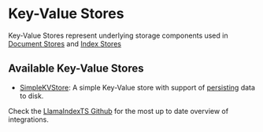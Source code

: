 # Key-Value Stores

Key-Value Stores represent underlying storage components used in [Document Stores](../doc_stores/index.md) and [Index Stores](../index_stores/index.md)

## Available Key-Value Stores

- [SimpleKVStore](../../../api/classes/SimpleKVStore.md): A simple Key-Value store with support of [persisting](../index.md) data to disk.

Check the [LlamaIndexTS Github](https://github.com/run-llama/LlamaIndexTS) for the most up to date overview of integrations.
